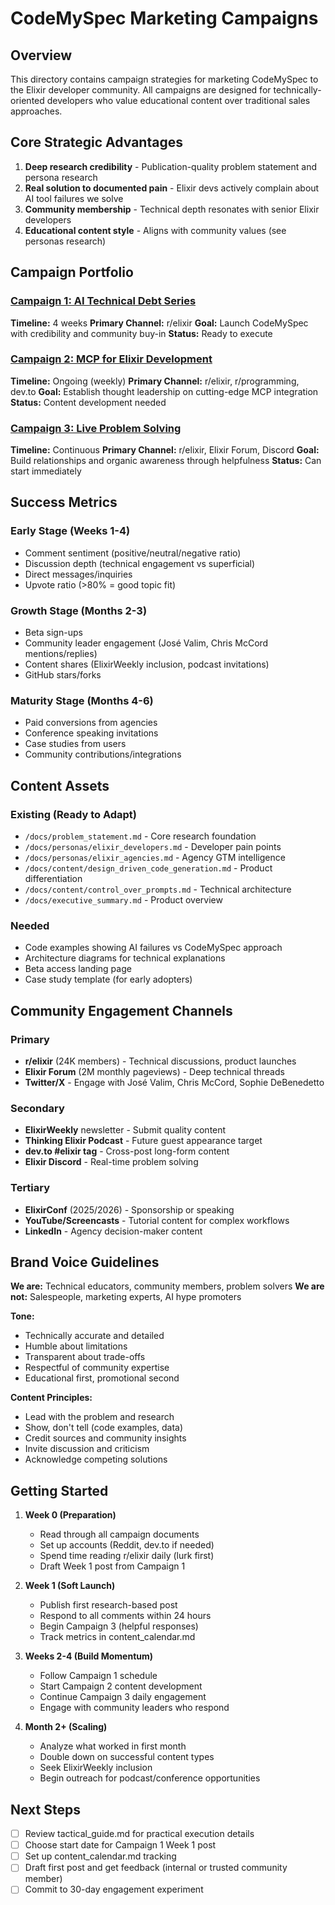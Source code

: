 # CodeMySpec Marketing Campaigns

## Overview

This directory contains campaign strategies for marketing CodeMySpec to the Elixir developer community. All campaigns are designed for technically-oriented developers who value educational content over traditional sales approaches.

## Core Strategic Advantages

1. **Deep research credibility** - Publication-quality problem statement and persona research
2. **Real solution to documented pain** - Elixir devs actively complain about AI tool failures we solve
3. **Community membership** - Technical depth resonates with senior Elixir developers
4. **Educational content style** - Aligns with community values (see personas research)

## Campaign Portfolio

### [Campaign 1: AI Technical Debt Series](campaign_01_ai_technical_debt_series.md)
**Timeline:** 4 weeks
**Primary Channel:** r/elixir
**Goal:** Launch CodeMySpec with credibility and community buy-in
**Status:** Ready to execute

### [Campaign 2: MCP for Elixir Development](campaign_02_mcp_education.md)
**Timeline:** Ongoing (weekly)
**Primary Channel:** r/elixir, r/programming, dev.to
**Goal:** Establish thought leadership on cutting-edge MCP integration
**Status:** Content development needed

### [Campaign 3: Live Problem Solving](campaign_03_live_problem_solving.md)
**Timeline:** Continuous
**Primary Channel:** r/elixir, Elixir Forum, Discord
**Goal:** Build relationships and organic awareness through helpfulness
**Status:** Can start immediately

## Success Metrics

### Early Stage (Weeks 1-4)
- Comment sentiment (positive/neutral/negative ratio)
- Discussion depth (technical engagement vs superficial)
- Direct messages/inquiries
- Upvote ratio (>80% = good topic fit)

### Growth Stage (Months 2-3)
- Beta sign-ups
- Community leader engagement (José Valim, Chris McCord mentions/replies)
- Content shares (ElixirWeekly inclusion, podcast invitations)
- GitHub stars/forks

### Maturity Stage (Months 4-6)
- Paid conversions from agencies
- Conference speaking invitations
- Case studies from users
- Community contributions/integrations

## Content Assets

### Existing (Ready to Adapt)
- `/docs/problem_statement.md` - Core research foundation
- `/docs/personas/elixir_developers.md` - Developer pain points
- `/docs/personas/elixir_agencies.md` - Agency GTM intelligence
- `/docs/content/design_driven_code_generation.md` - Product differentiation
- `/docs/content/control_over_prompts.md` - Technical architecture
- `/docs/executive_summary.md` - Product overview

### Needed
- Code examples showing AI failures vs CodeMySpec approach
- Architecture diagrams for technical explanations
- Beta access landing page
- Case study template (for early adopters)

## Community Engagement Channels

### Primary
- **r/elixir** (24K members) - Technical discussions, product launches
- **Elixir Forum** (2M monthly pageviews) - Deep technical threads
- **Twitter/X** - Engage with José Valim, Chris McCord, Sophie DeBenedetto

### Secondary
- **ElixirWeekly** newsletter - Submit quality content
- **Thinking Elixir Podcast** - Future guest appearance target
- **dev.to #elixir tag** - Cross-post long-form content
- **Elixir Discord** - Real-time problem solving

### Tertiary
- **ElixirConf** (2025/2026) - Sponsorship or speaking
- **YouTube/Screencasts** - Tutorial content for complex workflows
- **LinkedIn** - Agency decision-maker content

## Brand Voice Guidelines

**We are:** Technical educators, community members, problem solvers
**We are not:** Salespeople, marketing experts, AI hype promoters

**Tone:**
- Technically accurate and detailed
- Humble about limitations
- Transparent about trade-offs
- Respectful of community expertise
- Educational first, promotional second

**Content Principles:**
- Lead with the problem and research
- Show, don't tell (code examples, data)
- Credit sources and community insights
- Invite discussion and criticism
- Acknowledge competing solutions

## Getting Started

1. **Week 0 (Preparation)**
   - Read through all campaign documents
   - Set up accounts (Reddit, dev.to if needed)
   - Spend time reading r/elixir daily (lurk first)
   - Draft Week 1 post from Campaign 1

2. **Week 1 (Soft Launch)**
   - Publish first research-based post
   - Respond to all comments within 24 hours
   - Begin Campaign 3 (helpful responses)
   - Track metrics in content_calendar.md

3. **Weeks 2-4 (Build Momentum)**
   - Follow Campaign 1 schedule
   - Start Campaign 2 content development
   - Continue Campaign 3 daily engagement
   - Engage with community leaders who respond

4. **Month 2+ (Scaling)**
   - Analyze what worked in first month
   - Double down on successful content types
   - Seek ElixirWeekly inclusion
   - Begin outreach for podcast/conference opportunities

## Next Steps

- [ ] Review tactical_guide.md for practical execution details
- [ ] Choose start date for Campaign 1 Week 1 post
- [ ] Set up content_calendar.md tracking
- [ ] Draft first post and get feedback (internal or trusted community member)
- [ ] Commit to 30-day engagement experiment
